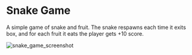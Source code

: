 # Snake Game

A simple game of snake and fruit. The snake respawns each time it exits box, and for each fruit it eats the player gets +10 score.

![snake_game_screenshot](https://github.com/user-attachments/assets/0035c465-d211-4309-8ef7-7a5b5858e854)
